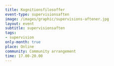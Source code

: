 ```yaml
---
title: Kognitionsfilosoffer
event-type: supervisionsaften
image: /images/graphic/supervisions-aftener.jpg
layout: event
subtitle: supervisionsaften
tags:
- supervision
only-month: true
place: Online
community: Community arrangement
time: 17.00-20.00
---
```

